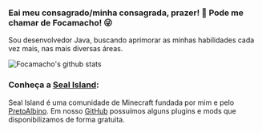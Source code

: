 ### Eai meu consagrado/minha consagrada, prazer! 👋 Pode me chamar de Focamacho! 😜
Sou desenvolvedor Java, buscando aprimorar as minhas habilidades cada vez mais, nas mais diversas áreas.

![Focamacho's github stats](https://github-readme-stats.vercel.app/api?username=Focamacho&count_private=true&theme=radical)

### Conheça a [Seal Island](https://sealisland.com.br):
Seal Island é uma comunidade de Minecraft fundada por mim e pelo [PretoAlbino](https://github.com/PretoAlbino). Em nosso [GitHub](https://github.com/Seal-Island) possuímos alguns plugins e mods que disponibilizamos de forma gratuita.
